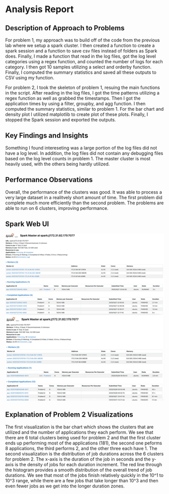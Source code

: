 # Analysis Report

## Description of Approach to Problems

For problem 1, my approach was to build off of the code from the previous lab where we setup a spark cluster. I then created a function to create a spark session and a function to save csv files instead of folders as Spark does. Finally, I made a function that read in the log files, got the log level categories using a regex function, and counted the number of logs for each category. I then got 10 samples utilizing a select and orderby function. Finally, I computed the summary statistics and saved all these outputs to CSV using my function.

For problem 2, I took the skeleton of problem 1, resuing the main functions in the script. After reading in the log files, I got the time patterns utilizing a regex function as well as grabbed the timestamps. Then I got the application times by using a filter, groupby, and agg function. I then computed the summary statistics, similar to problem 1. For the bar chart and density plot I utilized matplotlib to create plot of these plots. Finally, I stopped the Spark session and exported the outputs. 

## Key Findings and Insights

Something I found intereseting was a large portion of the log files did not have a log level. In addition, the log files did not contain any debugging files based on the log level counts in problem 1. The master cluster is most heavily used, with the others being hardly utilized. 

## Performance Observations

Overall, the performance of the clusters was good. It was able to process a very large dataset in a realitvely short amount of time. The first problem did complete much more efficiently than the second problem. The problems are able to run on 6 clusters, improving performance.

## Spark Web UI

![](./prob1_UI.png)
![](./prob2_UI.png)

## Explanation of Problem 2 Visualizations

The first visualization is the bar chart which shows the clusters that are utilized and the number of applications they each perform. We see that there are 6 total clusters being used for problem 2 and that the first cluster ends up performing most of the applications (181), the second one peforms 8 applications, the third performs 2, and the other three each have 1. The second visualization is the distribution of job durations across the 6 clusters for problem 2. The x-axis is the duration of the job in seconds and the y-axis is the density of jobs for each duration increment. The red line through the histogram provides a smooth distribution of the overall trend of job durations. We see that most of the jobs finish relatively quickly in the 10^1 to 10^3 range, while there are a few jobs that take longer than 10^3 and then even fewer jobs as we get into the longer duration zones.  